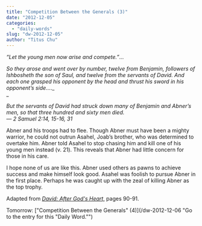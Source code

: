 ```yaml
---
title: "Competition Between the Generals (3)"
date: "2012-12-05"
categories: 
  - "daily-words"
slug: "dw-2012-12-05"
author: "Titus Chu"
---
```


_“Let the young men now arise and compete.”_...

_So they arose and went over by number, twelve from Benjamin, followers of Ishbosheth the son of Saul, and twelve from the servants of David. And each one grasped his opponent by the head and thrust his sword in his opponent’s side_...._  
_

_But the servants of David had struck down many of Benjamin and Abner’s men, so that three hundred and sixty men died._  
_— 2 Samuel 2:14, 15-16, 31_

Abner and his troops had to flee. Though Abner must have been a mighty warrior, he could not outrun Asahel, Joab’s brother, who was determined to overtake him. Abner told Asahel to stop chasing him and kill one of his young men instead (v. 21). This reveals that Abner had little concern for those in his care.

I hope none of us are like this. Abner used others as pawns to achieve success and make himself look good. Asahel was foolish to pursue Abner in the first place. Perhaps he was caught up with the zeal of killing Abner as the top trophy.

Adapted from _[David: After God's Heart,](/book-david "Go to the listing for this book.")_ pages 90-91.

Tomorrow: ["Competition Between the Generals" (4)](/dw-2012-12-06 "Go to the entry for this "Daily Word."")
